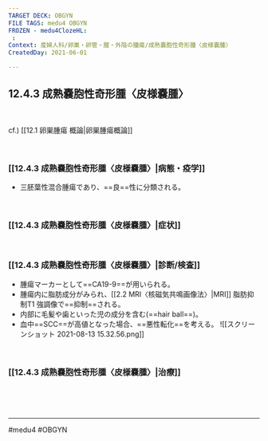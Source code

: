 ```yaml
---
TARGET DECK: OBGYN
FILE TAGS: medu4 OBGYN
FROZEN - medu4ClozeHL:
 : 
Context: 産婦人科/卵巣・卵管・膣・外陰の腫瘍/成熟嚢胞性奇形腫〈皮様嚢腫〉
CreatedDay: 2021-06-01

---
```


## 12.4.3 成熟嚢胞性奇形腫〈皮様嚢腫〉

<br>

cf.) [[12.1 卵巣腫瘍 概論|卵巣腫瘍概論]]

<br>

### [[12.4.3 成熟嚢胞性奇形腫〈皮様嚢腫〉|病態・疫学]]
* 三胚葉性混合腫瘍であり、==良==性に分類される。
<!--ID: 1629820444267-->



<br>

### [[12.4.3 成熟嚢胞性奇形腫〈皮様嚢腫〉|症状]]



<br>

### [[12.4.3 成熟嚢胞性奇形腫〈皮様嚢腫〉|診断/検査]]
* 腫瘍マーカーとして==CA19-9==が用いられる。
* 腫瘍内に脂肪成分がみられ、[[2.2 MRI〈核磁気共鳴画像法〉|MRI]] 脂肪抑制T1 強調像で==抑制==される。
* 内部に毛髪や歯といった児の成分を含む(==hair ball==)。
* 血中==SCC==が高値となった場合、==悪性転化==を考える。
![[スクリーンショット 2021-08-13 15.32.56.png]]
<!--ID: 1659394113077-->




<br>

### [[12.4.3 成熟嚢胞性奇形腫〈皮様嚢腫〉|治療]]


<br><br><br>

---
#medu4 #OBGYN